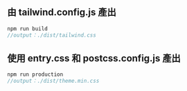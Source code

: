 ## 由 tailwind.config.js 產出

```js
npm run build
//output：./dist/tailwind.css
```

## 使用 entry.css 和 postcss.config.js 產出

```js
npm run production
//output：./dist/theme.min.css
```
